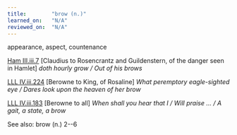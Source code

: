 ```yaml
---
title:        "brow (n.)"
learned_on:   "N/A"
reviewed_on:  "N/A"
---
```


appearance, aspect, countenance

[Ham III.iii.7](https://www.shakespeareswords.com/Public/Play.aspx?Act=3&Scene=3&WorkId=2#117898) \[Claudius to Rosencrantz and Guildenstern, of the danger seen in Hamlet\] *doth hourly grow / Out of his brows*

[LLL IV.iii.224](https://www.shakespeareswords.com/Public/Play.aspx?Act=4&Scene=3&WorkId=28#214293) \[Berowne to King, of Rosaline\] *What peremptory eagle-sighted eye / Dares look upon the heaven of her brow*

[LLL IV.iii.183](https://www.shakespeareswords.com/Public/Play.aspx?Act=4&Scene=3&WorkId=28#214212) \[Berowne to all\] *When shall you hear that I / Will praise ... / A gait, a state, a brow*

See also: brow (n.) 2--6
